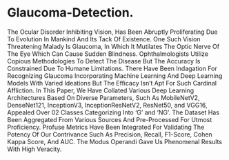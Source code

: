 # Glaucoma-Detection.
The Ocular Disorder Inhibiting Vision, Has Been Abruptly Proliferating Due To Evolution In Mankind And Its Tack Of Existence. One Such Vision Threatening Malady Is Glaucoma, In Which It Mutilates The Optic Nerve Of The Eye Which Can Cause Sudden Blindness. Ophthalmologists Utilize Copious Methodologies To Detect The Disease But The Accuracy Is Constrained Due To Humane Limitations. There Have Been Indagation For Recognizing Glaucoma Incorporating Machine Learning And Deep Learning Models With Varied Ideations But The Efficacy Isn’t Apt For Such Cardinal Affliction. In This Paper, We Have Collated Various Deep Learning Architectures Based On Diverse Parameters, Such As MobileNetV2, DenseNet121, InceptionV3, InceptionResNetV2, ResNet50, and VGG16, Appealed Over 02 Classes Categorizing Into ‘G’ and ‘NG’. The Dataset Has Been Aggregated From Various Sources And Pre-Processed For Utmost Proficiency. Profuse Metrics Have Been Integrated For Validating The Potency Of Our Contrivance Such As Precision, Recall, F1-Score, Cohen Kappa Score, And AUC. The Modus Operandi Gave Us Phenomenal Results With High Veracity.

